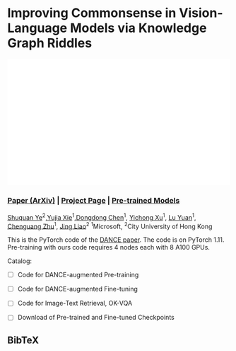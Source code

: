 # Improving Commonsense in Vision-Language Models via Knowledge Graph Riddles

![](imgs/fig1.gif)

### [Paper (ArXiv)]() | [Project Page](shuquanye.com/DANCE_website) | [Pre-trained Models]()

[Shuquan Ye](https://shuquanye.com/)<sup>2</sup>,[Yujia Xie](https://sites.google.com/view/yujia?pli=1)<sup>1</sup>,[Dongdong Chen](https://www.dongdongchen.bid/)<sup>1</sup>,  [Yichong Xu](https://xycking.wixsite.com/yichongxu)<sup>1</sup>,   [Lu Yuan](https://www.microsoft.com/en-us/research/people/luyuan/)<sup>1</sup>,  [Chenguang Zhu](https://www.microsoft.com/en-us/research/people/chezhu/)<sup>1</sup>,  [Jing Liao](https://liaojing.github.io/html/)<sup>2</sup> 
<sup>1</sup>Microsoft, <sup>2</sup>City University of Hong Kong
<br>

This is the PyTorch code of the [DANCE paper](). The code is on PyTorch 1.11. Pre-training with ours code requires 4 nodes each with 8 A100 GPUs.

Catalog:

- [ ] Code for DANCE-augmented Pre-training

- [ ] Code for DANCE-augmented Fine-tuning

- [ ] Code for Image-Text Retrieval, OK-VQA

- [ ] Download of Pre-trained and Fine-tuned Checkpoints 

## BibTeX

```

```
